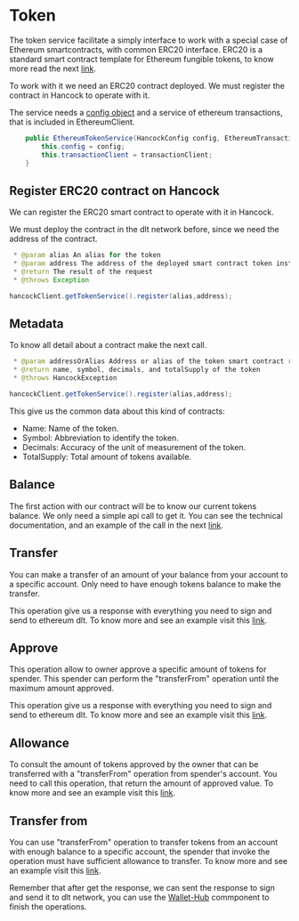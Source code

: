 # Token

The token service facilitate a simply interface to work with a special case of Ethereum smartcontracts, with common ERC20 interface. ERC20 is a standard smart contract template for Ethereum fungible tokens, to know more read the next <a href="https://github.com/ethereum/EIPs/blob/master/EIPS/eip-20.md">link</a>.

To work with it we need an ERC20 contract deployed. We must register the contract in Hancock to operate with it.

The service needs a <a href="../java/#using-all-together">config object</a> and a service of ethereum transactions, that is included in EthereumClient. 

```java
    public EthereumTokenService(HancockConfig config, EthereumTransactionService transactionClient) {
        this.config = config;
        this.transactionClient = transactionClient;
    }
```
## Register ERC20 contract on Hancock

We can register the ERC20 smart contract to operate with it in Hancock. 

We must deploy the contract in the dlt network before, since we need the address of the contract.

```java
 * @param alias An alias for the token
 * @param address The address of the deployed smart contract token instance
 * @return The result of the request
 * @throws Exception

hancockClient.getTokenService().register(alias,address);
```  

## Metadata

To know all detail about a contract make the next call. 

```java
 * @param addressOrAlias Address or alias of the token smart contract registered in Hancock
 * @return name, symbol, decimals, and totalSupply of the token
 * @throws HancockException

hancockClient.getTokenService().register(alias,address);
```  

This give us the common data about this kind of contracts:
 - Name: Name of the token.
 - Symbol: Abbreviation to identify the token.
 - Decimals: Accuracy of the unit of measurement of the token.
 - TotalSupply: Total amount of tokens available.

## Balance

The first action with our contract will be to know our current tokens balance. We only need a simple api call to get it. You can see the technical documentation, and an example of the call in the next <a href="https://bbva.github.io/hancock-dlt-adapter/api.html#token-balance">link</a>. 

## Transfer

You can make a transfer of an amount of your balance from your account to a specific account. Only need to have enough tokens balance to make the transfer.

This operation give us a response with everything you need to sign and send to ethereum dlt. To know more and see an example visit this <a href="https://bbva.github.io/hancock-dlt-adapter/api.html#adapt-token-transfer">link</a>. 

## Approve

This operation allow to owner approve a specific amount of tokens for spender. This spender can perform the "transferFrom" operation until the maximum amount approved.

This operation give us a response with everything you need to sign and send to ethereum dlt. To know more and see an example visit this <a href="https://bbva.github.io/hancock-dlt-adapter/api.html#adapt-token-approve">link</a>. 

## Allowance

To consult the amount of tokens approved by the owner that can be transferred with a "transferFrom" operation from spender's account. You need to call this operation, that return the amount of approved value. To know more and see an example visit this <a href="https://bbva.github.io/hancock-dlt-adapter/api.html#token-allowance">link</a>. 

## Transfer from

You can use "transferFrom" operation to transfer tokens from an account with enough balance to a specific account, the spender that invoke the operation must have sufficient allowance to transfer. To know more and see an example visit this <a href="https://bbva.github.io/hancock-dlt-adapter/api.html#adapt-token-transferfrom">link</a>. 

Remember that after get the response, we can sent the response to sign and send it to dlt network, you can use the <a href="../wallet-hub/">Wallet-Hub</a> commponent to finish the operations.